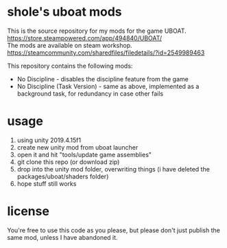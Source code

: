 # shole's uboat mods
This is the source repository for my mods for the game UBOAT.<br/>
https://store.steampowered.com/app/494840/UBOAT/<br/>
The mods are available on steam workshop.<br/>
https://steamcommunity.com/sharedfiles/filedetails/?id=2549989463<br/>

This repository contains the following mods:
* No Discipline - disables the discipline feature from the game
* No Discipline (Task Version) - same as above, implemented as a background task, for redundancy in case other fails
# usage
1. using unity 2019.4.15f1
2. create new unity mod from uboat launcher
3. open it and hit "tools/update game assemblies"
4. git clone this repo (or download zip)
5. drop into the unity mod folder, overwriting things (i have deleted the packages/uboat/shaders folder)
6. hope stuff still works
# license
You're free to use this code as you please, but please don't just publish the same mod, unless I have abandoned it.
